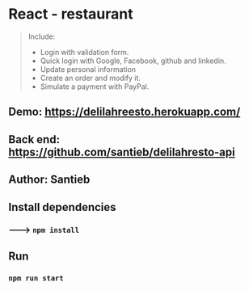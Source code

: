 # React - restaurant

> Include:
> + Login with validation form.
> + Quick login with Google, Facebook, github and linkedin.
> + Update personal information
> + Create an order and modify it.
> + Simulate a payment with PayPal.

## Demo: https://delilahreesto.herokuapp.com/

## Back end: https://github.com/santieb/delilahresto-api

## Author: Santieb

## Install dependencies
### ---> `npm install`

## Run
### `npm run start`

